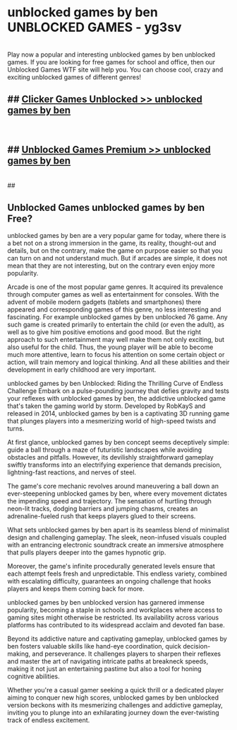 # unblocked games by ben  UNBLOCKED GAMES - yg3sv <br>
<br>
Play now a popular and interesting unblocked games by ben unblocked games. If you are looking for free games for school and office, then our Unblocked Games WTF site will help you. You can choose cool, crazy and exciting unblocked games of different genres!


## ##  [Clicker Games Unblocked >> unblocked games by ben](http://freeplayer.one?title=unblocked_games_by_ben&ref=UG)
  <br>

##  ## [Unblocked Games Premium >> unblocked games by ben](http://freeplayer.one?title=unblocked_games_by_ben&ref=UG)
  <br>
  ##



## Unblocked Games unblocked games by ben Free?

unblocked games by ben are a very popular game for today, where there is a bet not on a strong immersion in the game, its reality, thought-out and details, but on the contrary, make the game on purpose easier so that you can turn on and not understand much. But if arcades are simple, it does not mean that they are not interesting, but on the contrary even enjoy more popularity.

Arcade is one of the most popular game genres. It acquired its prevalence through computer games as well as entertainment for consoles. With the advent of mobile modern gadgets (tablets and smartphones) there appeared and corresponding games of this genre, no less interesting and fascinating. For example unblocked games by ben unblocked 76 game. Any such game is created primarily to entertain the child (or even the adult), as well as to give him positive emotions and good mood. But the right approach to such entertainment may well make them not only exciting, but also useful for the child. Thus, the young player will be able to become much more attentive, learn to focus his attention on some certain object or action, will train memory and logical thinking. And all these abilities and their development in early childhood are very important.

unblocked games by ben Unblocked: Riding the Thrilling Curve of Endless Challenge
Embark on a pulse-pounding journey that defies gravity and tests your reflexes with unblocked games by ben, the addictive unblocked game that's taken the gaming world by storm. Developed by RobKayS and released in 2014, unblocked games by ben is a captivating 3D running game that plunges players into a mesmerizing world of high-speed twists and turns.

At first glance, unblocked games by ben concept seems deceptively simple: guide a ball through a maze of futuristic landscapes while avoiding obstacles and pitfalls. However, its devilishly straightforward gameplay swiftly transforms into an electrifying experience that demands precision, lightning-fast reactions, and nerves of steel.

The game's core mechanic revolves around maneuvering a ball down an ever-steepening unblocked games by ben, where every movement dictates the impending speed and trajectory. The sensation of hurtling through neon-lit tracks, dodging barriers and jumping chasms, creates an adrenaline-fueled rush that keeps players glued to their screens.

What sets unblocked games by ben apart is its seamless blend of minimalist design and challenging gameplay. The sleek, neon-infused visuals coupled with an entrancing electronic soundtrack create an immersive atmosphere that pulls players deeper into the games hypnotic grip.

Moreover, the game's infinite procedurally generated levels ensure that each attempt feels fresh and unpredictable. This endless variety, combined with escalating difficulty, guarantees an ongoing challenge that hooks players and keeps them coming back for more.

unblocked games by ben unblocked version has garnered immense popularity, becoming a staple in schools and workplaces where access to gaming sites might otherwise be restricted. Its availability across various platforms has contributed to its widespread acclaim and devoted fan base.

Beyond its addictive nature and captivating gameplay, unblocked games by ben fosters valuable skills like hand-eye coordination, quick decision-making, and perseverance. It challenges players to sharpen their reflexes and master the art of navigating intricate paths at breakneck speeds, making it not just an entertaining pastime but also a tool for honing cognitive abilities.

Whether you're a casual gamer seeking a quick thrill or a dedicated player aiming to conquer new high scores, unblocked games by ben unblocked version beckons with its mesmerizing challenges and addictive gameplay, inviting you to plunge into an exhilarating journey down the ever-twisting track of endless excitement.